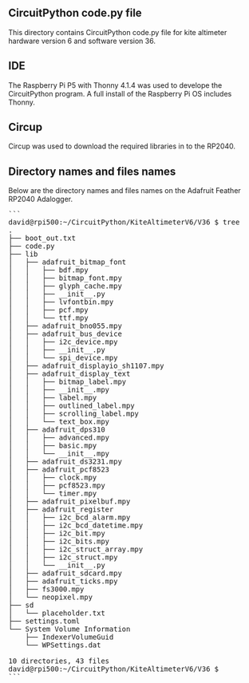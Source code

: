 ## CircuitPython code.py file
This directory contains CircuitPython code.py file for kite altimeter hardware version 6 and software version 36.

## IDE
The Raspberry Pi P5 with Thonny 4.1.4 was used to develope the CircuitPython program.
A full install of the Raspberry Pi OS includes Thonny.

## Circup
Circup was used to download the required libraries in to the RP2040.

## Directory names and files names
Below are the directory names and files names on the Adafruit Feather RP2040 Adalogger.

<pre markdown="1">```
david@rpi500:~/CircuitPython/KiteAltimeterV6/V36 $ tree
.
├── boot_out.txt
├── code.py
├── lib
│   ├── adafruit_bitmap_font
│   │   ├── bdf.mpy
│   │   ├── bitmap_font.mpy
│   │   ├── glyph_cache.mpy
│   │   ├── __init__.py
│   │   ├── lvfontbin.mpy
│   │   ├── pcf.mpy
│   │   └── ttf.mpy
│   ├── adafruit_bno055.mpy
│   ├── adafruit_bus_device
│   │   ├── i2c_device.mpy
│   │   ├── __init__.py
│   │   └── spi_device.mpy
│   ├── adafruit_displayio_sh1107.mpy
│   ├── adafruit_display_text
│   │   ├── bitmap_label.mpy
│   │   ├── __init__.mpy
│   │   ├── label.mpy
│   │   ├── outlined_label.mpy
│   │   ├── scrolling_label.mpy
│   │   └── text_box.mpy
│   ├── adafruit_dps310
│   │   ├── advanced.mpy
│   │   ├── basic.mpy
│   │   └── __init__.mpy
│   ├── adafruit_ds3231.mpy
│   ├── adafruit_pcf8523
│   │   ├── clock.mpy
│   │   ├── pcf8523.mpy
│   │   └── timer.mpy
│   ├── adafruit_pixelbuf.mpy
│   ├── adafruit_register
│   │   ├── i2c_bcd_alarm.mpy
│   │   ├── i2c_bcd_datetime.mpy
│   │   ├── i2c_bit.mpy
│   │   ├── i2c_bits.mpy
│   │   ├── i2c_struct_array.mpy
│   │   ├── i2c_struct.mpy
│   │   └── __init__.py
│   ├── adafruit_sdcard.mpy
│   ├── adafruit_ticks.mpy
│   ├── fs3000.mpy
│   └── neopixel.mpy
├── sd
│   └── placeholder.txt
├── settings.toml
└── System Volume Information
    ├── IndexerVolumeGuid
    └── WPSettings.dat

10 directories, 43 files
david@rpi500:~/CircuitPython/KiteAltimeterV6/V36 $
```</pre>

